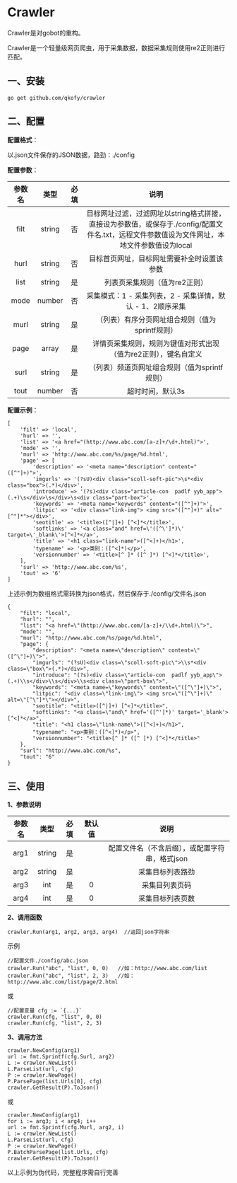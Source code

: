 # Crawler

Crawler是对gobot的重构。

Crawler是一个轻量级网页爬虫，用于采集数据，数据采集规则使用re2正则进行匹配。

## 一、安装

```
go get github.com/qkofy/crawler
```

## 二、配置

**配置格式**：

以.json文件保存的JSON数据，路劲：./config

**配置参数**：

| 参数名 |  类型  | 必填 |                             说明                             |
| :----: | :----: | :--: | :----------------------------------------------------------: |
|  filt  | string |  否  | 目标网址过滤，过滤网址以string格式拼接，直接设为参数值，或保存于./config/配置文件名.txt，远程文件参数值设为文件网址，本地文件参数值设为local |
|  hurl  | string |  否  |          目标首页网址，目标网址需要补全时设置该参数          |
|  list  | string |  是  |                列表页采集规则（值为re2正则）                 |
|  mode  | number |  否  |  采集模式：1 - 采集列表，2 - 采集详情，默认 - 1、2顺序采集   |
|  murl  | string |  是  |       （列表）有序分页网址组合规则（值为sprintf规则）        |
|  page  | array  |  是  | 详情页采集规则，规则为键值对形式出现（值为re2正则），键名自定义 |
|  surl  | string |  是  |        （列表）频道页网址组合规则（值为sprintf规则）         |
|  tout  | number |  否  |                       超时时间，默认3s                       |

**配置示例**：

```
[
    'filt' => 'local',
    'hurl' => '',
    'list' => '<a href="(http://www.abc.com/[a-z]+/\d+.html)">',
    'mode' => '',
    'murl' => 'http://www.abc.com/%s/page/%d.html',
    'page' => [
        'description' => '<meta name="description" content="([^"]+)">',
		'imgurls' => '(?sU)<div class="scoll-soft-pic">\s*<div class="box">(.*)</div>',
		'introduce' => '(?s)<div class="article-con  padlf yyb_app">(.+)\s</div>\s</div>\s<div class="part-box">',
		'keywords' => '<meta name="keywords" content="([^"]+)">',
		'litpic' => '<div class="link-img"> <img src="([^"]+)" alt="[^"]*"></div>',
		'seotitle' => '<title>([^|]+) [^<]*</title>',
		'softlinks' => '<a class="and" href=\'([^\']*)\' target=\'_blank\'>[^<]*</a>',
		'title' => '<h1 class="link-name">([^<]+)</h1>',
        'typename' => '<p>类别：([^<]*)</p>',
		'versionnumber' => '<title>[^ ]* ([^ ]*) [^<]*</title>',
    ],
    'surl' => 'http://www.abc.com/%s',
    'tout' => '6'
]
```

上述示例为数组格式需转换为json格式，然后保存于./config/文件名.json

```
{
    "filt": "local", 
    "hurl": "", 
    "list": "<a href=\"(http://www.abc.com/[a-z]+/\\d+.html)\">",
    "mode": "", 
    "murl": "http://www.abc.com/%s/page/%d.html", 
    "page": {
        "description": "<meta name=\"description\" content=\"([^\"]+)\">", 
        "imgurls": "(?sU)<div class=\"scoll-soft-pic\">\\s*<div class=\"box\">(.*)</div>", 
        "introduce": "(?s)<div class=\"article-con  padlf yyb_app\">(.+)\\s</div>\\s</div>\\s<div class=\"part-box\">", 
        "keywords": "<meta name=\"keywords\" content=\"([^\"]+)\">", 
        "litpic": "<div class=\"link-img\"> <img src=\"([^\"]+)\" alt=\"[^\"]*\"></div>", 
        "seotitle": "<title>([^|]+) [^<]*</title>", 
        "softlinks": "<a class=\"and\" href='([^']*)' target='_blank'>[^<]*</a>", 
        "title": "<h1 class=\"link-name\">([^<]+)</h1>", 
        "typename": "<p>类别：([^<]*)</p>", 
        "versionnumber": "<title>[^ ]* ([^ ]*) [^<]*</title>"
    }, 
    "surl": "http://www.abc.com/%s", 
    "tout": "6"
}
```

## 三、使用

**1、参数说明**

| 参数名 |  类型  | 必填 | 默认值 |                      说明                      |
| :----: | :----: | :--: | :----: | :--------------------------------------------: |
|  arg1  | string |  是  |        | 配置文件名（不含后缀），或配置字符串，格式json |
|  arg2  | string |  是  |        |                采集目标列表路劲                |
|  arg3  |  int   |  是  |   0    |                 采集目列表页码                 |
|  arg4  |  int   |  是  |   0    |                采集目标列表页数                |

**2、调用函数**

```
crawler.Run(arg1, arg2, arg3, arg4)  //返回json字符串
```

示例

```
//配置文件./config/abc.json
crawler.Run("abc", "list", 0, 0)   //如：http://www.abc.com/list
crawler.Run("abc", "list", 2, 3)   //如：http://www.abc.com/list/page/2.html
```

或

```
//配置变量 cfg := `{...}`
crawler.Run(cfg, "list", 0, 0)
crawler.Run(cfg, "list", 2, 3)
```

**3、调用方法**

```
crawler.NewConfig(arg1)
url := fmt.Sprintf(cfg.Surl, arg2)
L := crawler.NewList()
L.ParseList(url, cfg)
P := crawler.NewPage()
P.ParsePage(list.Urls[0], cfg)
crawler.GetResult(P).ToJson()
```

或

```
crawler.NewConfig(arg1)
for i := arg3; i < arg4; i++
url := fmt.Sprintf(cfg.Murl, arg2, i)
L := crawler.NewList()
L.ParseList(url, cfg)
P := crawler.NewPage()
P.BatchParsePage(list.Urls, cfg)
crawler.GetResult(P).ToJson()
```

以上示例为伪代码，完整程序需自行完善